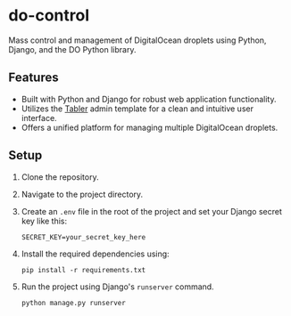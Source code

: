 do-control
==========

Mass control and management of DigitalOcean droplets using Python, Django, and the DO Python library.

Features
--------

*   Built with Python and Django for robust web application functionality.
*   Utilizes the [Tabler](https://github.com/tabler/tabler) admin template for a clean and intuitive user interface.
*   Offers a unified platform for managing multiple DigitalOcean droplets.

Setup
-----

1.  Clone the repository.
2.  Navigate to the project directory.
3.  Create an `.env` file in the root of the project and set your Django secret key like this:
    
    ```
    SECRET_KEY=your_secret_key_here
    ```
    
4.  Install the required dependencies using:
    ```
    pip install -r requirements.txt
    ```
    
5.  Run the project using Django's `runserver` command.
    ```
    python manage.py runserver
    ```
